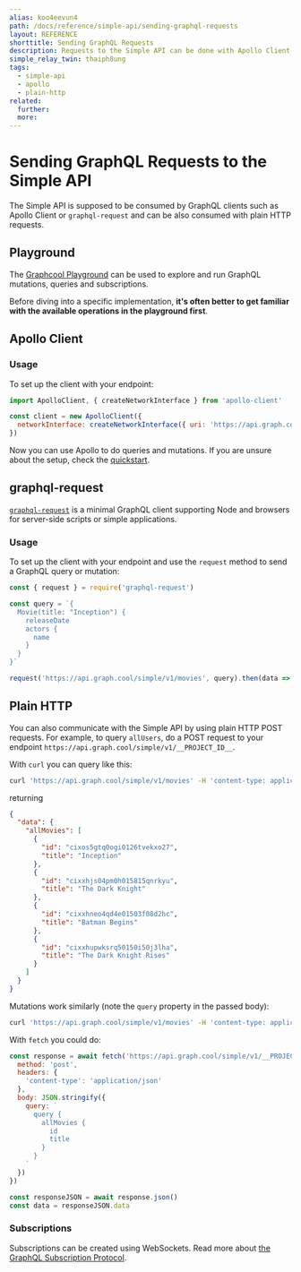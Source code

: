 ```yaml
---
alias: koo4eevun4
path: /docs/reference/simple-api/sending-graphql-requests
layout: REFERENCE
shorttitle: Sending GraphQL Requests
description: Requests to the Simple API can be done with Apollo Client, graphql-request or plain HTTP.
simple_relay_twin: thaiph8ung
tags:
  - simple-api
  - apollo
  - plain-http
related:
  further:
  more:
---
```


# Sending GraphQL Requests to the Simple API

The Simple API is supposed to be consumed by GraphQL clients such as Apollo Client or `graphql-request` and can be also consumed with plain HTTP requests.

## Playground

The [Graphcool Playground](!alias-oe1ier4iej) can be used to explore and run GraphQL mutations, queries and subscriptions.

Before diving into a specific implementation, **it's often better to get familiar with the available operations in the playground first**.

## Apollo Client

### Usage

To set up the client with your endpoint:

```javascript
import ApolloClient, { createNetworkInterface } from 'apollo-client'

const client = new ApolloClient({
  networkInterface: createNetworkInterface({ uri: 'https://api.graph.cool/simple/v1/__PROJECT_ID__' }),
})
```

Now you can use Apollo to do queries and mutations. If you are unsure about the setup, check the [quickstart](https://www.graph.cool/docs/quickstart/).

## graphql-request

[`graphql-request`](https://github.com/graphcool/graphql-request) is a minimal GraphQL client supporting Node and browsers for server-side scripts or simple applications.

### Usage

To set up the client with your endpoint and use the `request` method to send a GraphQL query or mutation:

```javascript
const { request } = require('graphql-request')

const query = `{
  Movie(title: "Inception") {
    releaseDate
    actors {
      name
    }
  }
}`

request('https://api.graph.cool/simple/v1/movies', query).then(data => console.log(data))
```

## Plain HTTP

You can also communicate with the Simple API by using plain HTTP POST requests. For example, to query `allUsers`, do a POST request to your endpoint `https://api.graph.cool/simple/v1/__PROJECT_ID__`.

With `curl` you can query like this:

```bash
curl 'https://api.graph.cool/simple/v1/movies' -H 'content-type: application/json' --data-binary '{"query":"query {allMovies {id title}}"}' --compressed
```

returning

```json
{
  "data": {
    "allMovies": [
      {
        "id": "cixos5gtq0ogi0126tvekxo27",
        "title": "Inception"
      },
      {
        "id": "cixxhjs04pm0h015815qnrkyu",
        "title": "The Dark Knight"
      },
      {
        "id": "cixxhneo4qd4e01503f08d2hc",
        "title": "Batman Begins"
      },
      {
        "id": "cixxhupwksrq50150i50j3lha",
        "title": "The Dark Knight Rises"
      }
    ]
  }
}
```

Mutations work similarly (note the `query` property in the passed body):

```bash
curl 'https://api.graph.cool/simple/v1/movies' -H 'content-type: application/json' --data-binary '{"query":"mutation {createMovie(releaseDate: \"2016-11-18\" title: \"Moonlight\") {id}}"}' --compressed
```

With `fetch` you could do:

```javascript
const response = await fetch('https://api.graph.cool/simple/v1/__PROJECT_ID__', {
  method: 'post',
  headers: {
    'content-type': 'application/json'
  },
  body: JSON.stringify({
    query: `
      query {
        allMovies {
          id
          title
        }
      }
    `
  })
})

const responseJSON = await response.json()
const data = responseJSON.data
```

### Subscriptions

Subscriptions can be created using WebSockets. Read more about [the GraphQL Subscription Protocol](!alias-duj3oonog5).
